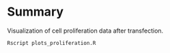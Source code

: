 # Summary

Visualization of cell proliferation data after transfection.

```shell
Rscript plots_proliferation.R
```